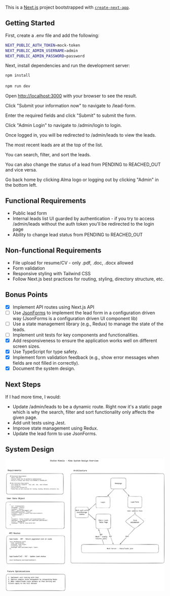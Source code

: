 This is a [Next.js](https://nextjs.org) project bootstrapped with [`create-next-app`](https://nextjs.org/docs/app/api-reference/cli/create-next-app).

## Getting Started

First, create a .env file and add the following:

```bash
NEXT_PUBLIC_AUTH_TOKEN=mock-token
NEXT_PUBLIC_ADMIN_USERNAME=admin
NEXT_PUBLIC_ADMIN_PASSWORD=password
```

Next, install dependencies and run the development server:

```bash
npm install

npm run dev
```

Open [http://localhost:3000](http://localhost:3000) with your browser to see the result.

Click "Submit your information now" to navigate to /lead-form.

Enter the required fields and click "Submit" to submit the form.

Click "Admin Login" to navigate to /admin/login to login.

Once logged in, you will be redirected to /admin/leads to view the leads.

The most recent leads are at the top of the list.

You can search, filter, and sort the leads.

You can also change the status of a lead from PENDING to REACHED_OUT and vice versa.

Go back home by clicking Alma logo or logging out by clicking "Admin" in the bottom left.

## Functional Requirements
- Public lead form
- Internal leads list UI guarded by authentication - if you try to access /admin/leads without the auth token you'll be redirected to the login page
- Ability to change lead status from PENDING to REACHED_OUT

## Non-functional Requirements
- File upload for resume/CV - only .pdf, .doc, .docx allowed
- Form validation
- Responsive styling with Tailwind CSS
- Follow Next.js best practices for routing, styling, directory structure, etc.

## Bonus Points
- [x] Implement API routes using Next.js API
- [ ] Use [JsonForms](https://jsonforms.io/) to implement the lead form in a configuration driven way (JsonForms is a configuration driven UI component lib)
- [ ] Use a state management library (e.g., Redux) to manage the state of the leads.
- [ ] Implement unit tests for key components and functionalities.
- [x] Add responsiveness to ensure the application works well on different screen sizes.
- [x] Use TypeScript for type safety.
- [x] Implement form validation feedback (e.g., show error messages when fields are not filled in correctly).
- [x] Document the system design.

## Next Steps
If I had more time, I would:
- Update /admin/leads to be a dynamic route. Right now it's a static page which is why the search, filter and sort functionality only affects the given page. 
- Add unit tests using Jest.
- Improve state management using Redux.
- Update the lead form to use JsonForms.

## System Design
![System Design](./systemdesign.png)
